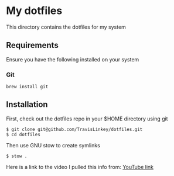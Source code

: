 # My dotfiles

This directory contains the dotfiles for my system

## Requirements

Ensure you have the following installed on your system

### Git

```
brew install git
```

## Installation

First, check out the dotfiles repo in your $HOME directory using git

```
$ git clone git@github.com/TravisLinkey/dotfiles.git
$ cd dotfiles
```

Then use GNU stow to create symlinks

```
$ stow .
```

Here is a link to the video I pulled this info from:
[YouTube link](https://www.youtube.com/watch?v=y6XCebnB9gs)
